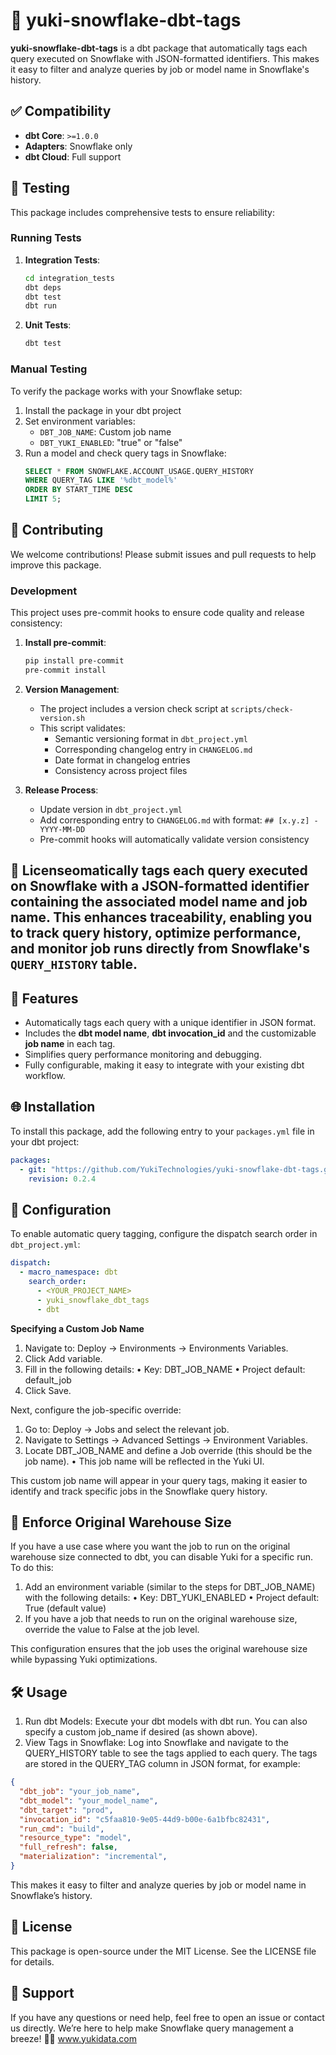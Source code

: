 # 🐧 yuki-snowflake-dbt-tags

**yuki-snowflake-dbt-tags** is a dbt package that automatically tags each query executed on Snowflake with JSON-formatted identifiers. This makes it easy to filter and analyze queries by job or model name in Snowflake's history.

## ✅ Compatibility

- **dbt Core**: `>=1.0.0`
- **Adapters**: Snowflake only
- **dbt Cloud**: Full support

## 🧪 Testing

This package includes comprehensive tests to ensure reliability:

### Running Tests

1. **Integration Tests**:
   ```bash
   cd integration_tests
   dbt deps
   dbt test
   dbt run
   ```

2. **Unit Tests**:
   ```bash
   dbt test
   ```

### Manual Testing

To verify the package works with your Snowflake setup:

1. Install the package in your dbt project
2. Set environment variables:
   - `DBT_JOB_NAME`: Custom job name
   - `DBT_YUKI_ENABLED`: "true" or "false"
3. Run a model and check query tags in Snowflake:
   ```sql
   SELECT * FROM SNOWFLAKE.ACCOUNT_USAGE.QUERY_HISTORY
   WHERE QUERY_TAG LIKE '%dbt_model%'
   ORDER BY START_TIME DESC
   LIMIT 5;
   ```

## 🤝 Contributing

We welcome contributions! Please submit issues and pull requests to help improve this package.

### Development

This project uses pre-commit hooks to ensure code quality and release consistency:

1. **Install pre-commit**:
   ```bash
   pip install pre-commit
   pre-commit install
   ```

2. **Version Management**:
   - The project includes a version check script at `scripts/check-version.sh`
   - This script validates:
     - Semantic versioning format in `dbt_project.yml`
     - Corresponding changelog entry in `CHANGELOG.md`
     - Date format in changelog entries
     - Consistency across project files

3. **Release Process**:
   - Update version in `dbt_project.yml`
   - Add corresponding entry to `CHANGELOG.md` with format: `## [x.y.z] - YYYY-MM-DD`
   - Pre-commit hooks will automatically validate version consistency

## 📄 Licenseomatically tags each query executed on Snowflake with a JSON-formatted identifier containing the associated model name and job name. This enhances traceability, enabling you to track query history, optimize performance, and monitor job runs directly from Snowflake's `QUERY_HISTORY` table.

## 🚀 Features

- Automatically tags each query with a unique identifier in JSON format.
- Includes the **dbt model name**, **dbt invocation_id** and the customizable **job name** in each tag.
- Simplifies query performance monitoring and debugging.
- Fully configurable, making it easy to integrate with your existing dbt workflow.

## 🌐 Installation

To install this package, add the following entry to your `packages.yml` file in your dbt project:

```yaml
packages:
  - git: "https://github.com/YukiTechnologies/yuki-snowflake-dbt-tags.git"
    revision: 0.2.4
```

## 🔧 Configuration

To enable automatic query tagging, configure the dispatch search order in `dbt_project.yml`:

```yaml
dispatch:
  - macro_namespace: dbt
    search_order:
      - <YOUR_PROJECT_NAME>
      - yuki_snowflake_dbt_tags
      - dbt
```

**Specifying a Custom Job Name**

1.	Navigate to: Deploy -> Environments -> Environments Variables.
2.	Click Add variable.
3.	Fill in the following details:
•	Key: DBT_JOB_NAME
•	Project default: default_job
4.	Click Save.

Next, configure the job-specific override:
1.	Go to: Deploy -> Jobs and select the relevant job.
2.	Navigate to Settings -> Advanced Settings -> Environment Variables.
3.	Locate DBT_JOB_NAME and define a Job override (this should be the job name).
•	This job name will be reflected in the Yuki UI.

This custom job name will appear in your query tags, making it easier to identify and track specific jobs in the Snowflake query history.

## 🌟 Enforce Original Warehouse Size

If you have a use case where you want the job to run on the original warehouse size connected to dbt, you can disable Yuki for a specific run. To do this:
1.	Add an environment variable (similar to the steps for DBT_JOB_NAME) with the following details:
•	Key: DBT_YUKI_ENABLED
•	Project default: True (default value)
2.	If you have a job that needs to run on the original warehouse size, override the value to False at the job level.

This configuration ensures that the job uses the original warehouse size while bypassing Yuki optimizations.


## 🛠 Usage

1.	Run dbt Models: Execute your dbt models with dbt run. You can also specify a custom job_name if desired (as shown above).
2.	View Tags in Snowflake: Log into Snowflake and navigate to the QUERY_HISTORY table to see the tags applied to each query. The tags are stored in the QUERY_TAG column in JSON format, for example:

```json
{
  "dbt_job": "your_job_name",
  "dbt_model": "your_model_name",
  "dbt_target": "prod",
  "invocation_id": "c5faa810-9e05-44d9-b00e-6a1bfbc82431",
  "run_cmd": "build",
  "resource_type": "model",
  "full_refresh": false,
  "materialization": "incremental",
}
```

This makes it easy to filter and analyze queries by job or model name in Snowflake’s history.

## 📄 License
This package is open-source under the MIT License. See the LICENSE file for details.

## 💬 Support
If you have any questions or need help, feel free to open an issue or contact us directly. We’re here to help make Snowflake query management a breeze! 🐧✨
www.yukidata.com
